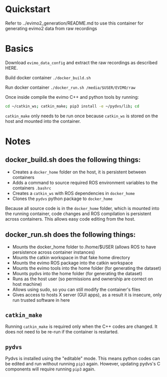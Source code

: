 # Quickstart
Refer to ../evimo2_generation/README.md to use this container for generating evimo2 data from raw recordings

# Basics
Download `evimo_data_config` and extract the raw recordings as described HERE.

Build docker container
`./docker_build.sh`

Run docker container
`./docker_run.sh /media/$USER/EVIMO/raw`

Once inside compile the evimo C++ and python tools by running:
```bash
cd ~/catkin_ws; catkin_make; pip3 install -e ~/pydvs/lib; cd
```

`catkin_make` only needs to be run once because `catkin_ws` is stored on the host and mounted into the container.

# Notes
## docker_build.sh does the following things:
* Creates a `docker_home` folder on the host, it is persistent between containers
* Adds a command to source required ROS environment variables to the containers `.bashrc`
* Creates a `catkin_ws` with ROS dependencies in `docker_home`
* Clones the `pydvs` python package to `docker_home`

Because all source code is in the `docker_home` folder, which is mounted into the running container, code changes and ROS compilation is persistent across containers. This allows easy code editing from the host.

## docker_run.sh does the following things:
* Mounts the docker_home folder to /home/$USER (allows ROS to have persistence across container instances)
* Mounts the catkin workspace in that fake home directory
* Mounts the evimo ROS package into the catkin workspace
* Mounts the evimo tools into the home folder (for generating the dataset)
* Mounts pydvs into the home folder (for generating the dataset)
* Runs as the host user (so permissions and ownership are correct on host machine)
* Allows using sudo, so you can still modify the container's files
* Gives access to hosts X server (GUI apps), as a result it is insecure, only run trusted software in here

## `catkin_make`
Running `catkin_make` is required only when the C++ codes are changed. It does not need to be re-run if the container is restarted.

## `pydvs`
Pydvs is installed using the "editable" mode. This means python codes can be edited and run without running `pip3` again. However, updating pydvs's C components will require running `pip3` again.
